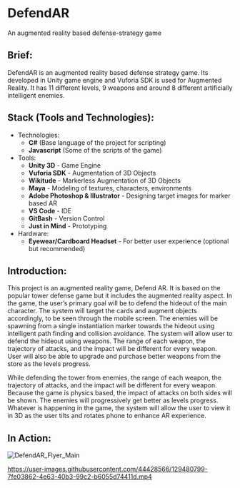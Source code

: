 # DefendAR
An augmented reality based defense-strategy game

Brief:
------

DefendAR is an augmented reality based defense strategy game. Its developed in Unity game engine and Vuforia SDK is used for Augmented Reality. It has 11 different levels, 9 weapons and around 8 different artificially intelligent enemies.

Stack (Tools and Technologies):
-------------------------------

- Technologies:
  - <b>C#</b> (Base language of the project for scripting)
  - <b>Javascript</b> (Some of the scripts of the game)
- Tools:
  - <b>Unity 3D</b> - Game Engine
  - <b>Vuforia SDK</b> - Augmentation of 3D Objects
  - <b>Wikitude</b> - Markerless Augmentation of 3D Objects
  - <b>Maya</b> - Modeling of textures, characters, environments
  - <b>Adobe Photoshop & Illustrator</b> - Designing target images for marker based AR
  - <b>VS Code</b> - IDE
  - <b>GitBash</b> - Version Control
  - <b>Just in Mind</b> - Prototyping
- Hardware:
  - <b>Eyewear/Cardboard Headset</b> - For better user experience (optional but recommended)

Introduction:
-------------
This project is an augmented reality game, Defend AR. It is based on the popular tower defense 
game but it includes the augmented reality aspect. In the game, the user’s primary goal 
will be to defend the hideout of the main character. The system will target the cards and augment 
objects accordingly, to be seen through the mobile screen. The enemies will be spawning from a 
single instantiation marker towards the hideout using intelligent path finding and collision 
avoidance. The system will allow user to defend the hideout using weapons. The range of each 
weapon, the trajectory of attacks, and the impact will be different for every weapon. User will 
also be able to upgrade and purchase better weapons from the store as the levels progress.

While defending the tower from enemies, the range of each weapon, the trajectory of attacks, and 
the impact will be different for every weapon. Because the game is physics based, the impact of attacks on both 
sides will be shown. The enemies will progressively get better as levels progress. Whatever is 
happening in the game, the system will allow the user to view it in 3D as the user tilts and rotates 
phone to enhance AR experience.

In Action:
----------
![DefendAR_Flyer_Main](https://user-images.githubusercontent.com/44428566/129480831-c7fe7c24-53ee-4682-b923-6ea746b8acc1.jpg)

https://user-images.githubusercontent.com/44428566/129480799-7fe03862-4e63-40b3-99c2-b6055d74411d.mp4
